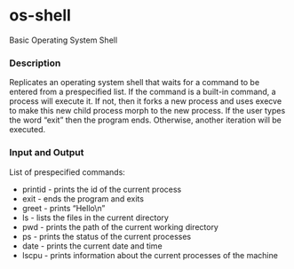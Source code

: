 # os-shell
Basic Operating System Shell

### Description

Replicates an operating system shell that waits for a command to be entered from a prespecified list. If the command is a built-in command, a process will execute it. If not, then it forks a new process and uses execve to make this new child process morph to the new process. If the user types the word “exit” then the program ends. Otherwise, another iteration will be executed. 


### Input and Output

List of prespecified commands:

- printid -  prints the id of the current process
- exit - ends the program and exits
- greet - prints “Hello\n”
- ls -  lists the files in the current directory
- pwd - prints the path of the current working directory
- ps - prints the status of the current processes
- date - prints the current date and time
- lscpu - prints information about the current processes of the machine
